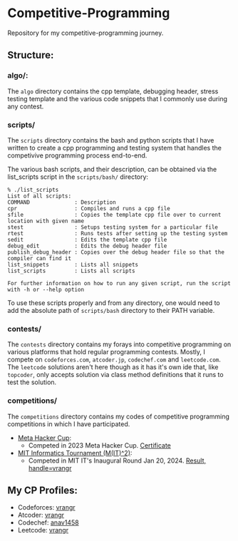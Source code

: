 # Competitive-Programming

Repository for my competitive-programming journey.

## Structure:

### algo/:
The ```algo``` directory contains the cpp template, debugging header, stress testing template and the various code snippets that I commonly use during any contest.

### scripts/
The ```scripts``` directory contains the bash and python scripts that I have written to create a cpp programming and testing system that handles the competivive programming process end-to-end.

The various bash scripts, and their description, can be obtained via the list_scripts script in the ```scripts/bash/``` directory:

```
% ./list_scripts
List of all scripts:
COMMAND              : Description
cpr                  : Compiles and runs a cpp file
sfile                : Copies the template cpp file over to current location with given name
stest                : Setups testing system for a particular file
rtest                : Runs tests after setting up the testing system
sedit                : Edits the template cpp file
debug_edit           : Edits the debug header file
publish_debug_header : Copies over the debug header file so that the compiler can find it
list_snippets        : Lists all snippets
list_scripts         : Lists all scripts

For further information on how to run any given script, run the script with -h or --help option
```

To use these scripts properly and from any directory, one would need to add the absolute path of ```scripts/bash``` directory to their PATH variable.

### contests/
The ```contests``` directory contains my forays into competitive programming on various platforms that hold regular programming contests. Mostly, I compete on ```codeforces.com```, ```atcoder.jp```, ```codechef.com``` and ```leetcode.com```. The ```leetcode``` solutions aren't here though as it has it's own ide that, like ```topcoder```, only accepts solution via class method definitions that it runs to test the solution.


### competitions/
The ```competitions``` directory contains my codes of competitive programming competitions in which I have participated.

* [Meta Hacker Cup](https://www.facebook.com/codingcompetitions/hacker-cup):
    * Competed in 2023 Meta Hacker Cup. [Certificate](https://www.facebook.com/codingcompetitions/hacker-cup/2023/certificate/292420118561533)
* [MIT Informatics Tournament (M(IT)^2)](https://mitit.org):
    * Competed in MIT IT's Inaugural Round Jan 20, 2024. [Result, handle=vrangr](https://mitit.org/Contest/ViewScoreboard/beginner-2024)

## My CP Profiles:

* Codeforces: [vrangr](https://codeforces.com/profile/vrangr)
* Atcoder: [vrangr](https://atcoder.jp/users/vrangr)
* Codechef: [anav1458](https://www.codechef.com/users/anav1458)
* Leetcode: [vrangr](https://leetcode.com/vrangr)